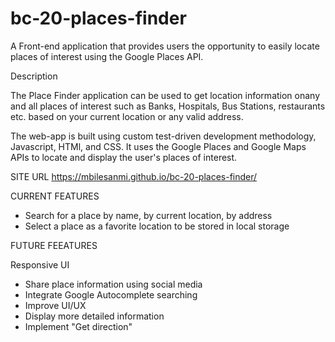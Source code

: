 # bc-20-places-finder
A Front-end application that provides users the opportunity to easily locate places of interest using the Google Places API.

Description

The Place Finder application can be used to get location information onany and all places of interest such as Banks, Hospitals, Bus Stations, restaurants etc. based on your current location or any valid address.

The web-app is built using custom test-driven development methodology, Javascript, HTMl, and CSS. It uses the Google Places and Google Maps APIs to locate and display the user's places of interest.

SITE URL
https://mbilesanmi.github.io/bc-20-places-finder/

CURRENT FEATURES
- Search for a place by name, by current location, by address
- Select a place as a favorite location to be stored in local storage

FUTURE FEEATURES

Responsive UI
- Share place information using social media
- Integrate Google Autocomplete searching
- Improve UI/UX
- Display more detailed information
- Implement "Get direction"
